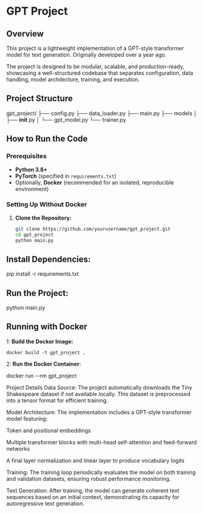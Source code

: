 # GPT Project

## Overview

This project is a lightweight implementation of a GPT-style transformer model for text generation. Originally developed over a year ago.

The project is designed to be modular, scalable, and production-ready, showcasing a well-structured codebase that separates configuration, data handling, model architecture, training, and execution.

## Project Structure

gpt_project/
├── config.py
├── data_loader.py
├── main.py
├── models
│   ├── __init__.py
│   └── gpt_model.py
└── trainer.py



## How to Run the Code

### Prerequisites

- **Python 3.8+**
- **PyTorch** (specified in `requirements.txt`)
- Optionally, **Docker** (recommended for an isolated, reproducible environment)

### Setting Up Without Docker

1. **Clone the Repository:**

   ```bash
   git clone https://github.com/yourusername/gpt_project.git
   cd gpt_project
   python main.py
   
## Install Dependencies:
pip install -r requirements.txt


## Run the Project:
python main.py

## Running with Docker
1: **Build the Docker Image:**

    docker build -t gpt_project .

2: **Run the Docker Container:**
   
   docker run --rm gpt_project


Project Details
Data Source:
The project automatically downloads the Tiny Shakespeare dataset if not available locally. This dataset is preprocessed into a tensor format for efficient training.

Model Architecture:
The implementation includes a GPT-style transformer model featuring:

Token and positional embeddings

Multiple transformer blocks with multi-head self-attention and feed-forward networks

A final layer normalization and linear layer to produce vocabulary logits

Training:
The training loop periodically evaluates the model on both training and validation datasets, ensuring robust performance monitoring.

Text Generation:
After training, the model can generate coherent text sequences based on an initial context, demonstrating its capacity for autoregressive text generation.




